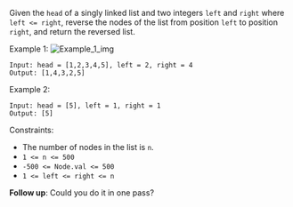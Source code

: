 Given the `head` of a singly linked list and two integers `left` and `right` where `left <= right`, reverse the nodes of the list from position `left` to position `right`, and return the reversed list.

Example 1:
![Example_1_img](https://assets.leetcode.com/uploads/2021/02/19/rev2ex2.jpg)
```
Input: head = [1,2,3,4,5], left = 2, right = 4
Output: [1,4,3,2,5]
```
Example 2:
```
Input: head = [5], left = 1, right = 1
Output: [5]
``` 

Constraints:
- The number of nodes in the list is `n`.
- `1 <= n <= 500`
- `-500 <= Node.val <= 500`
- `1 <= left <= right <= n`
 

**Follow up**: Could you do it in one pass?
